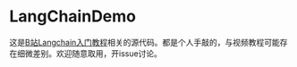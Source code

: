# LangChainDemo

这是[B站Langchain入门教程](https://www.bilibili.com/video/BV1Eg5ezyE4A?spm_id_from=333.788.videopod.episodes&vd_source=05892c4f5e260bfdf6826add17c6cd1a&p=3)相关的源代码。都是个人手敲的，与视频教程可能存在细微差别。欢迎随意取用，开issue讨论。
